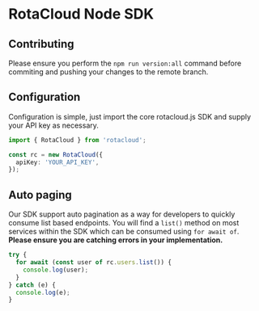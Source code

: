 # RotaCloud Node SDK

## Contributing

Please ensure you perform the ```npm run version:all``` command before commiting and pushing your changes to the remote branch.


## Configuration

Configuration is simple, just import the core rotacloud.js SDK and supply your API key as necessary.

```typescript
import { RotaCloud } from 'rotacloud';

const rc = new RotaCloud({
  apiKey: 'YOUR_API_KEY',
});
```

## Auto paging

Our SDK support auto pagination as a way for developers to quickly consume list based endpoints. You will find a `list()` method on most services within the SDK which can be consumed using `for await of`. **Please ensure you are catching errors in your implementation.**

```typescript
try {
  for await (const user of rc.users.list()) {
    console.log(user);
  }
} catch (e) {
  console.log(e);
}
```
